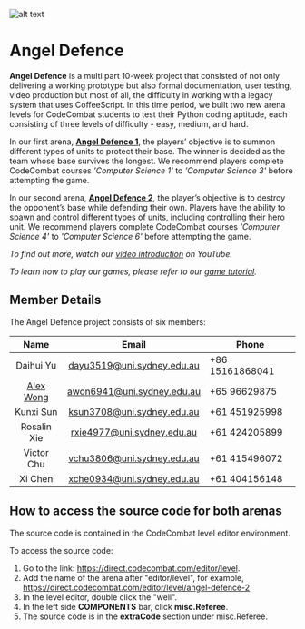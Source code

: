 ![alt text](https://bitbucket.org/awon6941/comp3888_t13a_group3/raw/927b323e4878386765d675a815fa8f3c7e00eb7c/images/angel_defence_knight_logo.jpg)

# Angel Defence

**Angel Defence** is a multi part 10-week project that consisted of not only delivering a working prototype but also formal documentation, user testing, video production but most of all, the difficulty in working with a legacy system that uses CoffeeScript. In this time period, we built two new arena levels for CodeCombat students to test their Python coding aptitude, each consisting of three levels of difficulty - easy, medium, and hard.

In our first arena, **[Angel Defence 1](https://codecombat.com/play/ladder/angel-defence-1)**, the players’ objective is to summon different types of units to protect their base. The winner is decided as the team whose base survives the longest. We recommend players complete CodeCombat courses *'Computer Science 1'* to *'Computer Science 3'* before attempting the game.

In our second arena, **[Angel Defence 2](https://codecombat.com/play/ladder/angel-defence-2)**, the player’s objective is to destroy the opponent’s base while defending their own. Players have the ability to spawn and control different types of units, including controlling their hero unit. We recommend players complete CodeCombat courses *'Computer Science 4'* to *'Computer Science 6'* before attempting the game.

*To find out more, watch our [video introduction](https://youtu.be/N307jf3RRCw) on YouTube.*

*To learn how to play our games, please refer to our [game tutorial](https://docs.google.com/document/d/1ZGqeo8FTQc6Fjt2lHEQbbbZR_z5nJzarZnVdeKpZuXI/).*

## Member Details

The Angel Defence project consists of six members:

|    Name     |           Email            | Phone           |
| :---------: | :------------------------: | --------------- |
|  Daihui Yu  | dayu3519@uni.sydney.edu.au | +86 15161868041 |
|  [Alex Wong](https://github.com/alexwong23) | awon6941@uni.sydney.edu.au | +65 96629875    |
|  Kunxi Sun  | ksun3708@uni.sydney.edu.au | +61 451925998   |
| Rosalin Xie | rxie4977@uni.sydney.edu.au | +61 424205899   |
| Victor Chu  | vchu3806@uni.sydney.edu.au | +61 415496072   |
|   Xi Chen   | xche0934@uni.sydney.edu.au | +61 404156148   |

## How to access the source code for both arenas

The source code is contained in the CodeCombat level editor environment.

To access the source code:

1. Go to the link: https://direct.codecombat.com/editor/level.
2. Add the name of the arena after "editor/level", for example, https://direct.codecombat.com/editor/level/angel-defence-2
3. In the level editor, double click the "well".
4. In the left side **COMPONENTS** bar, click **misc.Referee**.
5. The source code is in the **extraCode** section under misc.Referee.
